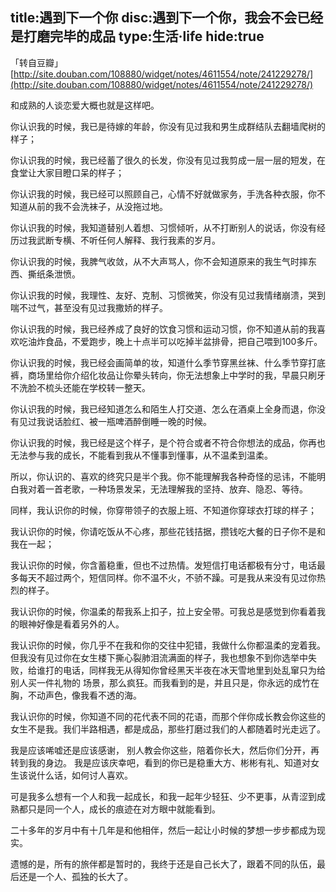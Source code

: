 title:遇到下一个你
disc:遇到下一个你，我会不会已经是打磨完毕的成品
type:生活·life
hide:true
------------------

「转自豆瓣」[http://site.douban.com/108880/widget/notes/4611554/note/241229278/](http://site.douban.com/108880/widget/notes/4611554/note/241229278/)

和成熟的人谈恋爱大概也就是这样吧。

你认识我的时候，我已是待嫁的年龄，你没有见过我和男生成群结队去翻墙爬树的样子；

你认识我的时候，我已经蓄了很久的长发，你没有见过我剪成一层一层的短发，在食堂让大家目瞪口呆的样子；

你认识我的时候，我已经可以照顾自己，心情不好就做家务，手洗各种衣服，你不知道从前的我不会洗袜子，从没拖过地。

你认识我的时候，我知道替别人着想、习惯倾听，从不打断别人的说话，你没有经历过我武断专横、不听任何人解释、我行我素的岁月。

你认识我的时候，我脾气收敛，从不大声骂人，你不会知道原来的我生气时摔东西、撕纸条泄愤。

你认识我的时候，我理性、友好、克制、习惯微笑，你没有见过我情绪崩溃，哭到喘不过气，甚至没有见过我撒娇的样子。


你认识我的时候，我已经养成了良好的饮食习惯和运动习惯，你不知道从前的我喜欢吃油炸食品，不爱跑步，晚上十点半可以吃掉半盆排骨，把自己喂到100多斤。

你认识我的时候，我已经会画简单的妆，知道什么季节穿黑丝袜、什么季节穿打底裤，商场里给你介绍化妆品让你晕头转向，你无法想象上中学时的我，早晨只刷牙不洗脸不梳头还能在学校转一整天。

你认识我的时候，我已经知道怎么和陌生人打交道、怎么在酒桌上全身而退，你没有见过我说话脸红、被一瓶啤酒醉倒睡一晚的时候。

你认识我的时候，我已经是这个样子，是个符合或者不符合你想法的成品，你再也无法参与我的成长，不能看到我从不懂事到懂事，从不温柔到温柔。

所以，你认识的、喜欢的终究只是半个我。你不能理解我各种奇怪的忌讳，不能明白我对着一首老歌，一种场景发呆，无法理解我的坚持、放弃、隐忍、等待。

同样，我认识你的时候，你穿带领子的衣服上班、不知道你穿球衣打球的样子；

我认识你的时候，你请吃饭从不心疼，那些花钱拮据，攒钱吃大餐的日子你不是和我在一起；

我认识你的时候，你含蓄稳重，但也不过热情。发短信打电话都极有分寸，电话最多每天不超过两个，短信同样。你不温不火，不骄不躁。可是我从来没有见过你热烈的样子。

我认识你的时候，你温柔的帮我系上扣子，拉上安全带。可我总是感觉到你看着我的眼神好像是看着另外的人。

我认识你的时候，你几乎不在我和你的交往中犯错，我做什么你都温柔的宠着我。但我没有见过你在女生楼下撕心裂肺泪流满面的样子，我也想象不到你选举中失败，给谁打的电话，同样我无从得知你曾经黑天半夜在冰天雪地里到处乱窜只为给别人买一件礼物的 场景，那么疯狂。而我看到的是，并且只是，你永远的成竹在胸，不动声色，像我看不透的海。

我认识你的时候，你知道不同的花代表不同的花语，而那个伴你成长教会你这些的女生不是我。我们半路相遇，都是成品，那些打磨过我们的人都随着时光走远了。

我是应该唏嘘还是应该感谢， 别人教会你这些，陪着你长大，然后你们分开，再转到我的身边。
我是应该庆幸吧，看到的你已是稳重大方、彬彬有礼、知道对女生该说什么话，如何讨人喜欢。

可是我多么想有一个人和我一起成长，和我一起年少轻狂、少不更事，从青涩到成熟都只是同一个人，成长的痕迹在对方眼中就能看到。

二十多年的岁月中有十几年是和他相伴，然后一起让小时候的梦想一步步都成为现实。

遗憾的是，所有的旅伴都是暂时的，我终于还是自己长大了，跟着不同的队伍，最后还是一个人、孤独的长大了。